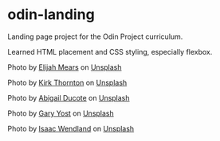 # odin-landing
Landing page project for the Odin Project curriculum.

Learned HTML placement and CSS styling, especially flexbox.

Photo by <a href="https://unsplash.com/@elijahjmears?utm_source=unsplash&utm_medium=referral&utm_content=creditCopyText">Elijah Mears</a> on <a href="https://unsplash.com/photos/nW3N78niwss?utm_source=unsplash&utm_medium=referral&utm_content=creditCopyText">Unsplash</a>

Photo by <a href="https://unsplash.com/@kirkthornton?utm_source=unsplash&utm_medium=referral&utm_content=creditCopyText">Kirk Thornton</a> on <a href="https://unsplash.com/photos/ZXwjii7h5lI?utm_source=unsplash&utm_medium=referral&utm_content=creditCopyText">Unsplash</a>

Photo by <a href="https://unsplash.com/@abigailducote?utm_source=unsplash&utm_medium=referral&utm_content=creditCopyText">Abigail Ducote</a> on <a href="https://unsplash.com/photos/n8d0cTcm2hU?utm_source=unsplash&utm_medium=referral&utm_content=creditCopyText">Unsplash</a>


Photo by <a href="https://unsplash.com/@gyostimages?utm_source=unsplash&utm_medium=referral&utm_content=creditCopyText">Gary Yost</a> on <a href="https://unsplash.com/photos/XbI88fNPZJE?utm_source=unsplash&utm_medium=referral&utm_content=creditCopyText">Unsplash</a>

Photo by <a href="https://unsplash.com/ja/@isaacwendland?utm_source=unsplash&utm_medium=referral&utm_content=creditCopyText">Isaac Wendland</a> on <a href="https://unsplash.com/photos/hwKOKClLnHQ?utm_source=unsplash&utm_medium=referral&utm_content=creditCopyText">Unsplash</a>
  